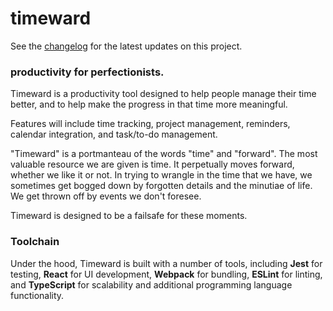 # timeward

See the [changelog](docs/changelog.md) for the latest updates on this project.

### productivity for perfectionists.

Timeward is a productivity tool designed to help people manage their time better, and to help make the progress in that time more meaningful.

Features will include time tracking, project management, reminders, calendar integration, and task/to-do management.

"Timeward" is a portmanteau of the words "time" and "forward". The most valuable resource we are given is time. It perpetually moves forward, whether we like it or not. In trying to wrangle in the time that we have, we sometimes get bogged down by forgotten details and the minutiae of life. We get thrown off by events we don't foresee. 

Timeward is designed to be a failsafe for these moments.

### Toolchain

Under the hood, Timeward is built with a number of tools, including **Jest** for testing, **React** for UI development, **Webpack** for bundling, **ESLint** for linting, and **TypeScript** for scalability and additional programming language functionality.